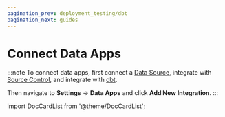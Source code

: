 ```yaml
---
pagination_prev: deployment_testing/dbt
pagination_next: guides
---
```


# Connect Data Apps

:::note
To connect data apps, first connect a [Data Source](/deployment_testing/getting_started_for_customers/data_sources.md), integrate with [Source Control](source_control), and integrate with [dbt](dbt).

Then navigate to **Settings** &rarr; **Data Apps** and click **Add New Integration**.
:::

import DocCardList from '@theme/DocCardList';

<DocCardList />

